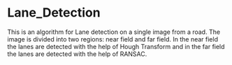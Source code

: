# Lane_Detection
This is an algorithm for Lane detection on a single image from a road. The image is divided into two regions: near field and far field.
In the near field the lanes are detected with the help of Hough Transform and in the far field the lanes are detected with the help of RANSAC.
